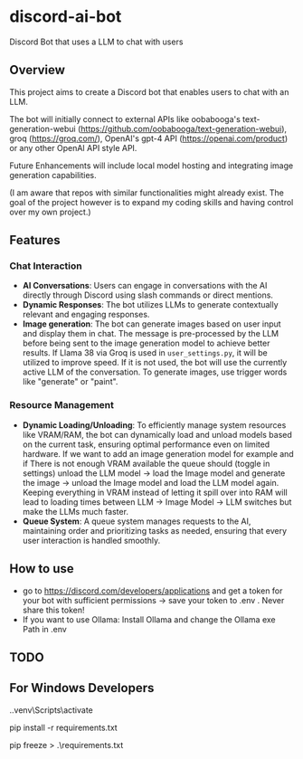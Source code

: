 # discord-ai-bot

Discord Bot that uses a LLM to chat with users

## Overview

This project aims to create a Discord bot that enables users to chat with an LLM.

The bot will initially connect to external APIs like oobabooga's text-generation-webui (<https://github.com/oobabooga/text-generation-webui>), groq (<https://groq.com/>), OpenAI's gpt-4 API (<https://openai.com/product>) or any other OpenAI API style API.

Future Enhancements will include local model hosting and integrating image generation capabilities.

(I am aware that repos with similar functionalities might already exist. The goal of the project however is to expand my coding skills and having control over my own project.)

## Features

### Chat Interaction

- **AI Conversations**: Users can engage in conversations with the AI directly through Discord using slash commands or direct mentions.
- **Dynamic Responses**: The bot utilizes LLMs to generate contextually relevant and engaging responses.
- **Image generation**: The bot can generate images based on user input and display them in chat. The message is pre-processed by the LLM before being sent to the image generation model to achieve better results. If Llama 38 via Groq is used in `user_settings.py`, it will be utilized to improve speed. If it is not used, the bot will use the currently active LLM of the conversation.
    To generate images, use trigger words like "generate" or "paint".

### Resource Management

- **Dynamic Loading/Unloading**: To efficiently manage system resources like VRAM/RAM, the bot can dynamically load and unload models based on the current task, ensuring optimal performance even on limited hardware. If we want to add an image generation model for example and if There is not enough VRAM available the queue should (toggle in settings) unload the LLM model -> load the Image model and generate the image -> unload the Image model and load the LLM model again. Keeping everything in VRAM instead of letting it spill over into RAM will lead to loading times between LLM -> Image Model -> LLM switches but make the LLMs much faster.
- **Queue System**: A queue system manages requests to the AI, maintaining order and prioritizing tasks as needed, ensuring that every user interaction is handled smoothly.

## How to use

- go to <https://discord.com/developers/applications> and get a token for your bot with sufficient permissions -> save your token to .env . Never share this token!
- If you want to use Ollama: Install Ollama and change the Ollama exe Path in .env

## TODO

## For Windows Developers

.\.venv\Scripts\activate

pip install -r requirements.txt

pip freeze > .\requirements.txt
